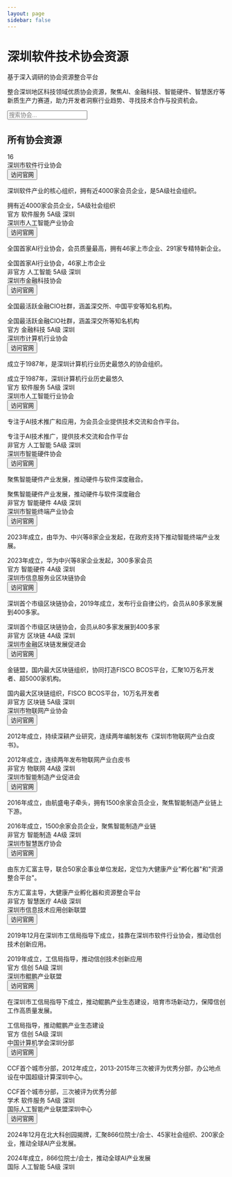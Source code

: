 ```yaml
---
layout: page
sidebar: false
---
```


<div class="hero-section">
  <div class="hero-content">
    <h1 class="hero-title">深圳软件技术协会资源</h1>
    <p class="hero-subtitle">基于深入调研的协会资源整合平台</p>
    <p class="hero-description">整合深圳地区科技领域优质协会资源，聚焦AI、金融科技、智能硬件、智慧医疗等新质生产力赛道，助力开发者洞察行业趋势、寻找技术合作与投资机会。</p>
  </div>
</div>

<div class="search-section">
  <div class="search-container">
    <div class="search-bar">
      <i class="fas fa-search"></i>
      <input type="text" placeholder="搜索协会..." id="searchInput">
    </div>
  </div>
  
  <!-- 标签过滤器 -->
  
  <div class="filter-section" id="filterSection">
    <!-- 过滤器将通过JavaScript动态生成 -->
  </div>
</div>

<div class="content-section">
  <div class="section-header">
    <h2 class="section-title">所有协会资源</h2>
    <div class="section-count">
      <span class="count-badge">16</span>
    </div>
  </div>

  <div class="associations-gallery" id="associationsGallery">
  <!-- 深圳市软件行业协会 -->
  <div class="association-card clickable-card" data-search="深圳市软件行业协会 软件产业 5A级 官方 4000家会员企业" data-article="/milliondollardev/guide/career/associations/shenzhen-software-industry">
    <div class="card-header">
      <div class="card-title">深圳市软件行业协会</div>
      <div class="card-action">
        <button class="install-btn" onclick="event.stopPropagation(); window.open('http://www.ssia.org.cn', '_blank');">
          访问官网
          <i class="fas fa-external-link-alt"></i>
        </button>
      </div>
    </div>
    <div class="card-content">
      <p class="card-description">深圳软件产业的核心组织，拥有近4000家会员企业，是5A级社会组织。</p>
      <div class="card-meta">
        <span class="meta-highlight">拥有近4000家会员企业，5A级社会组织</span>
      </div>
      <div class="card-tags">
        <span class="tag official">官方</span>
        <span class="tag">软件服务</span>
        <span class="tag">5A级</span>
        <span class="tag city">深圳</span>
      </div>
    </div>
  </div>

  <!-- 深圳市人工智能产业协会 -->
  <div class="association-card clickable-card" data-search="深圳市人工智能产业协会 人工智能 AI 优质 全国首家 46家上市企业 291家专精特新" data-article="/milliondollardev/guide/career/associations/shenzhen-ai-industry">
    <div class="card-header">
      <div class="card-title">深圳市人工智能产业协会</div>
      <div class="card-action">
        <button class="install-btn" onclick="event.stopPropagation(); window.open('http://www.szai.org.cn', '_blank');">
          访问官网
          <i class="fas fa-external-link-alt"></i>
        </button>
      </div>
    </div>
    <div class="card-content">
      <p class="card-description">全国首家AI行业协会，会员质量最高，拥有46家上市企业、291家专精特新企业。</p>
      <div class="card-meta">
        <span class="meta-highlight">全国首家AI行业协会，46家上市企业</span>
      </div>
      <div class="card-tags">
        <span class="tag premium">非官方</span>
        <span class="tag">人工智能</span>
        <span class="tag">5A级</span>
        <span class="tag city">深圳</span>
      </div>
    </div>
  </div>

  <!-- 深圳市金融科技协会 -->
  <div class="association-card clickable-card" data-search="深圳市金融科技协会 金融科技 CIO社群 官方 深交所 中国平安" data-article="/milliondollardev/guide/career/associations/shenzhen-fintech">
    <div class="card-header">
      <div class="card-title">深圳市金融科技协会</div>
      <div class="card-action">
        <button class="install-btn" onclick="event.stopPropagation(); window.open('http://www.szfta.org.cn', '_blank');">
          访问官网
          <i class="fas fa-external-link-alt"></i>
        </button>
      </div>
    </div>
    <div class="card-content">
      <p class="card-description">全国最活跃金融CIO社群，涵盖深交所、中国平安等知名机构。</p>
      <div class="card-meta">
        <span class="meta-highlight">全国最活跃金融CIO社群，涵盖深交所等知名机构</span>
      </div>
      <div class="card-tags">
        <span class="tag official">官方</span>
        <span class="tag">金融科技</span>
        <span class="tag">5A级</span>
        <span class="tag city">深圳</span>
      </div>
    </div>
  </div>

  <!-- 深圳市计算机行业协会 -->
  <div class="association-card clickable-card" data-search="深圳市计算机行业协会 计算机 官方 历史悠久 1987年" data-article="/milliondollardev/guide/career/associations/shenzhen-computer-industry">
    <div class="card-header">
      <div class="card-title">深圳市计算机行业协会</div>
      <div class="card-action">
        <button class="install-btn" onclick="event.stopPropagation(); window.open('http://www.szcia.org.cn', '_blank');">
          访问官网
          <i class="fas fa-external-link-alt"></i>
        </button>
      </div>
    </div>
    <div class="card-content">
      <p class="card-description">成立于1987年，是深圳计算机行业历史最悠久的协会组织。</p>
      <div class="card-meta">
        <span class="meta-highlight">成立于1987年，深圳计算机行业历史最悠久</span>
      </div>
      <div class="card-tags">
        <span class="tag official">官方</span>
        <span class="tag">软件服务</span>
        <span class="tag">5A级</span>
        <span class="tag city">深圳</span>
      </div>
    </div>
  </div>

  <!-- 深圳市人工智能行业协会 -->
  <div class="association-card clickable-card" data-search="深圳市人工智能行业协会 人工智能 AI 优质 技术推广 合作平台" data-article="/milliondollardev/guide/career/associations/shenzhen-ai-association">
    <div class="card-header">
      <div class="card-title">深圳市人工智能行业协会</div>
      <div class="card-action">
        <button class="install-btn" onclick="event.stopPropagation(); window.open('http://www.szai.org.cn', '_blank');">
          访问官网
          <i class="fas fa-external-link-alt"></i>
        </button>
      </div>
    </div>
    <div class="card-content">
      <p class="card-description">专注于AI技术推广和应用，为会员企业提供技术交流和合作平台。</p>
      <div class="card-meta">
        <span class="meta-highlight">专注于AI技术推广，提供技术交流和合作平台</span>
      </div>
      <div class="card-tags">
        <span class="tag premium">非官方</span>
        <span class="tag">人工智能</span>
        <span class="tag">5A级</span>
        <span class="tag city">深圳</span>
      </div>
    </div>
  </div>

  <!-- 深圳市智能硬件协会 -->
  <div class="association-card clickable-card" data-search="深圳市智能硬件协会 智能硬件 标准 产业融合 硬件软件" data-article="/milliondollardev/guide/career/associations/shenzhen-smart-hardware">
    <div class="card-header">
      <div class="card-title">深圳市智能硬件协会</div>
      <div class="card-action">
        <button class="install-btn" onclick="event.stopPropagation(); window.open('http://www.sziha.org.cn', '_blank');">
          访问官网
          <i class="fas fa-external-link-alt"></i>
        </button>
      </div>
    </div>
    <div class="card-content">
      <p class="card-description">聚焦智能硬件产业发展，推动硬件与软件深度融合。</p>
      <div class="card-meta">
        <span class="meta-highlight">聚焦智能硬件产业发展，推动硬件与软件深度融合</span>
      </div>
      <div class="card-tags">
        <span class="tag premium">非官方</span>
        <span class="tag">智能硬件</span>
        <span class="tag">4A级</span>
        <span class="tag city">深圳</span>
      </div>
    </div>
  </div>

  <!-- 深圳市智能终端产业协会 -->
  <div class="association-card clickable-card" data-search="深圳市智能终端产业协会 智能终端 2023年 华为中兴 政府支持" data-article="/milliondollardev/guide/career/associations/shenzhen-smart-terminal">
    <div class="card-header">
      <div class="card-title">深圳市智能终端产业协会</div>
      <div class="card-action">
        <button class="install-btn" onclick="event.stopPropagation(); window.open('http://www.szita.cn', '_blank');">
          访问官网
          <i class="fas fa-external-link-alt"></i>
        </button>
      </div>
    </div>
    <div class="card-content">
      <p class="card-description">2023年成立，由华为、中兴等8家企业发起，在政府支持下推动智能终端产业发展。</p>
      <div class="card-meta">
        <span class="meta-highlight">2023年成立，华为中兴等8家企业发起，300多家会员</span>
      </div>
      <div class="card-tags">
        <span class="tag official">官方</span>
        <span class="tag">智能硬件</span>
        <span class="tag">4A级</span>
        <span class="tag city">深圳</span>
      </div>
    </div>
  </div>

  <!-- 深圳市信息服务业区块链协会 -->
  <div class="association-card clickable-card" data-search="深圳市信息服务业区块链协会 区块链 深圳首个 2019年 自律公约" data-article="/milliondollardev/guide/career/associations/shenzhen-blockchain">
    <div class="card-header">
      <div class="card-title">深圳市信息服务业区块链协会</div>
      <div class="card-action">
        <button class="install-btn" onclick="event.stopPropagation(); window.open('http://www.szblockchain.org', '_blank');">
          访问官网
          <i class="fas fa-external-link-alt"></i>
        </button>
      </div>
    </div>
    <div class="card-content">
      <p class="card-description">深圳首个市级区块链协会，2019年成立，发布行业自律公约，会员从80多家发展到400多家。</p>
      <div class="card-meta">
        <span class="meta-highlight">深圳首个市级区块链协会，会员从80多家发展到400多家</span>
      </div>
      <div class="card-tags">
        <span class="tag premium">非官方</span>
        <span class="tag">区块链</span>
        <span class="tag">4A级</span>
        <span class="tag city">深圳</span>
      </div>
    </div>
  </div>

  <!-- 深圳市金融区块链发展促进会 -->
  <div class="association-card clickable-card" data-search="深圳市金融区块链发展促进会 金链盟 FISCO BCOS 微众银行 腾讯" data-article="/milliondollardev/guide/career/associations/shenzhen-fisco">
    <div class="card-header">
      <div class="card-title">深圳市金融区块链发展促进会</div>
      <div class="card-action">
        <button class="install-btn" onclick="event.stopPropagation(); window.open('https://www.fisco.com.cn', '_blank');">
          访问官网
          <i class="fas fa-external-link-alt"></i>
        </button>
      </div>
    </div>
    <div class="card-content">
      <p class="card-description">金链盟，国内最大区块链组织，协同打造FISCO BCOS平台，汇聚10万名开发者、超5000家机构。</p>
      <div class="card-meta">
        <span class="meta-highlight">国内最大区块链组织，FISCO BCOS平台，10万名开发者</span>
      </div>
      <div class="card-tags">
        <span class="tag premium">非官方</span>
        <span class="tag">区块链</span>
        <span class="tag">5A级</span>
        <span class="tag city">深圳</span>
      </div>
    </div>
  </div>

  <!-- 深圳市物联网产业协会 -->
  <div class="association-card clickable-card" data-search="深圳市物联网产业协会 物联网 2012年 白皮书 产业研究" data-article="/milliondollardev/guide/career/associations/shenzhen-iot">
    <div class="card-header">
      <div class="card-title">深圳市物联网产业协会</div>
      <div class="card-action">
        <button class="install-btn" onclick="event.stopPropagation(); window.open('https://www.sziota.com', '_blank');">
          访问官网
          <i class="fas fa-external-link-alt"></i>
        </button>
      </div>
    </div>
    <div class="card-content">
      <p class="card-description">2012年成立，持续深耕产业研究，连续两年编制发布《深圳市物联网产业白皮书》。</p>
      <div class="card-meta">
        <span class="meta-highlight">2012年成立，连续两年发布物联网产业白皮书</span>
      </div>
      <div class="card-tags">
        <span class="tag premium">非官方</span>
        <span class="tag">物联网</span>
        <span class="tag">4A级</span>
        <span class="tag city">深圳</span>
      </div>
    </div>
  </div>

  <!-- 深圳市智能制造产业促进会 -->
  <div class="association-card clickable-card" data-search="深圳市智能制造产业促进会 智能制造 1500家 航盛电子 产业链" data-article="/milliondollardev/guide/career/associations/shenzhen-smart-manufacturing">
    <div class="card-header">
      <div class="card-title">深圳市智能制造产业促进会</div>
      <div class="card-action">
        <button class="install-btn" onclick="event.stopPropagation(); window.open('http://www.szima.org.cn', '_blank');">
          访问官网
          <i class="fas fa-external-link-alt"></i>
        </button>
      </div>
    </div>
    <div class="card-content">
      <p class="card-description">2016年成立，由航盛电子牵头，拥有1500余家会员企业，聚焦智能制造产业链上下游。</p>
      <div class="card-meta">
        <span class="meta-highlight">2016年成立，1500余家会员企业，聚焦智能制造产业链</span>
      </div>
      <div class="card-tags">
        <span class="tag premium">非官方</span>
        <span class="tag">智能制造</span>
        <span class="tag">4A级</span>
        <span class="tag city">深圳</span>
      </div>
    </div>
  </div>

  <!-- 深圳市智慧医疗协会 -->
  <div class="association-card clickable-card" data-search="深圳市智慧医疗协会 智慧医疗 东方汇富 大健康 投资基金" data-article="/milliondollardev/guide/career/associations/shenzhen-smart-health">
    <div class="card-header">
      <div class="card-title">深圳市智慧医疗协会</div>
      <div class="card-action">
        <button class="install-btn" onclick="event.stopPropagation(); window.open('http://www.szsmarthealth.org', '_blank');">
          访问官网
          <i class="fas fa-external-link-alt"></i>
        </button>
      </div>
    </div>
    <div class="card-content">
      <p class="card-description">由东方汇富主导，联合50家企事业单位发起，定位为大健康产业"孵化器"和"资源整合平台"。</p>
      <div class="card-meta">
        <span class="meta-highlight">东方汇富主导，大健康产业孵化器和资源整合平台</span>
      </div>
      <div class="card-tags">
        <span class="tag premium">非官方</span>
        <span class="tag">智慧医疗</span>
        <span class="tag">4A级</span>
        <span class="tag city">深圳</span>
      </div>
    </div>
  </div>

  <!-- 深圳市信息技术应用创新联盟 -->
  <div class="association-card clickable-card" data-search="深圳市信息技术应用创新联盟 信创 2019年 工信局 华为" data-article="/milliondollardev/guide/career/associations/shenzhen-xinchuang">
    <div class="card-header">
      <div class="card-title">深圳市信息技术应用创新联盟</div>
      <div class="card-action">
        <button class="install-btn" onclick="event.stopPropagation(); window.open('http://www.sita.org.cn', '_blank');">
          访问官网
          <i class="fas fa-external-link-alt"></i>
        </button>
      </div>
    </div>
    <div class="card-content">
      <p class="card-description">2019年12月在深圳市工信局指导下成立，挂靠在深圳市软件行业协会，推动信创技术创新应用。</p>
      <div class="card-meta">
        <span class="meta-highlight">2019年成立，工信局指导，推动信创技术创新应用</span>
      </div>
      <div class="card-tags">
        <span class="tag official">官方</span>
        <span class="tag">信创</span>
        <span class="tag">5A级</span>
        <span class="tag city">深圳</span>
      </div>
    </div>
  </div>

  <!-- 深圳市鲲鹏产业联盟 -->
  <div class="association-card clickable-card" data-search="深圳市鲲鹏产业联盟 鲲鹏 工信局 生态建设 信创" data-article="/milliondollardev/guide/career/associations/shenzhen-kunpeng">
    <div class="card-header">
      <div class="card-title">深圳市鲲鹏产业联盟</div>
      <div class="card-action">
        <button class="install-btn" onclick="event.stopPropagation(); window.open('http://www.szkunpeng.org', '_blank');">
          访问官网
          <i class="fas fa-external-link-alt"></i>
        </button>
      </div>
    </div>
    <div class="card-content">
      <p class="card-description">在深圳市工信局指导下成立，推动鲲鹏产业生态建设，培育市场新动力，保障信创工作高质量发展。</p>
      <div class="card-meta">
        <span class="meta-highlight">工信局指导，推动鲲鹏产业生态建设</span>
      </div>
      <div class="card-tags">
        <span class="tag official">官方</span>
        <span class="tag">信创</span>
        <span class="tag">5A级</span>
        <span class="tag city">深圳</span>
      </div>
    </div>
  </div>

  <!-- 中国计算机学会深圳分部 -->
  <div class="association-card clickable-card" data-search="中国计算机学会深圳分部 CCF 2012年 首个城市分部 优秀分部" data-article="/milliondollardev/guide/career/associations/shenzhen-ccf">
    <div class="card-header">
      <div class="card-title">中国计算机学会深圳分部</div>
      <div class="card-action">
        <button class="install-btn" onclick="event.stopPropagation(); window.open('https://www.ccf.org.cn', '_blank');">
          访问官网
          <i class="fas fa-external-link-alt"></i>
        </button>
      </div>
    </div>
    <div class="card-content">
      <p class="card-description">CCF首个城市分部，2012年成立，2013-2015年三次被评为优秀分部，办公地点设在中国超级计算深圳中心。</p>
      <div class="card-meta">
        <span class="meta-highlight">CCF首个城市分部，三次被评为优秀分部</span>
      </div>
      <div class="card-tags">
        <span class="tag standard">学术</span>
        <span class="tag">软件服务</span>
        <span class="tag">5A级</span>
        <span class="tag city">深圳</span>
      </div>
    </div>
  </div>

  <!-- 国际人工智能产业联盟深圳中心 -->
  <div class="association-card clickable-card" data-search="国际人工智能产业联盟深圳中心 国际AI 2024年 北大科创园 866位院士" data-article="/milliondollardev/guide/career/associations/shenzhen-international-ai">
    <div class="card-header">
      <div class="card-title">国际人工智能产业联盟深圳中心</div>
      <div class="card-action">
        <button class="install-btn" onclick="event.stopPropagation(); window.open('http://www.iaiia.org', '_blank');">
          访问官网
          <i class="fas fa-external-link-alt"></i>
        </button>
      </div>
    </div>
    <div class="card-content">
      <p class="card-description">2024年12月在北大科创园揭牌，汇聚866位院士/会士、45家社会组织、200家企业，推动全球AI产业发展。</p>
      <div class="card-meta">
        <span class="meta-highlight">2024年成立，866位院士/会士，推动全球AI产业发展</span>
      </div>
      <div class="card-tags">
        <span class="tag premium">国际</span>
        <span class="tag">人工智能</span>
        <span class="tag">5A级</span>
        <span class="tag city">深圳</span>
      </div>
    </div>
  </div>
</div>
</div>

<script setup>
// 使用Vue的客户端组件来处理搜索和过滤功能
import { onMounted } from 'vue'

onMounted(() => {
  const searchInput = document.getElementById('searchInput')
  const countBadge = document.querySelector('.count-badge')
  const associationCards = document.querySelectorAll('.association-card')
  const filterSection = document.getElementById('filterSection')
  
  let currentSearchTerm = ''
  let activeFilters = {
    nature: 'all',
    industry: 'all', 
    level: 'all',
    city: 'all'
  }
  
  // 动态创建过滤器
  function createFilterSection() {
    const filterGroups = [
      {
        title: '性质分类',
        type: 'nature',
        filters: [
          { value: 'all', text: '全部', active: true },
          { value: '官方', text: '官方' },
          { value: '非官方', text: '非官方' },
          { value: '学术', text: '学术' },
          { value: '国际', text: '国际' }
        ]
      },
      {
        title: '行业分类',
        type: 'industry',
        filters: [
          { value: 'all', text: '全部', active: true },
          { value: '人工智能', text: '人工智能' },
          { value: '金融科技', text: '金融科技' },
          { value: '软件服务', text: '软件服务' },
          { value: '智能硬件', text: '智能硬件' },
          { value: '区块链', text: '区块链' },
          { value: '物联网', text: '物联网' },
          { value: '智能制造', text: '智能制造' },
          { value: '智慧医疗', text: '智慧医疗' },
          { value: '信创', text: '信创' }
        ]
      },
      {
        title: '等级分类',
        type: 'level',
        filters: [
          { value: 'all', text: '全部', active: true },
          { value: '5A级', text: '5A级' },
          { value: '4A级', text: '4A级' }
        ]
      },
      {
        title: '城市分布',
        type: 'city',
        filters: [
          { value: 'all', text: '全部', active: true },
          { value: '深圳', text: '深圳' }
        ]
      }
    ]
    
    filterSection.innerHTML = filterGroups.map(group => `
      <div class="filter-group">
        <h3 class="filter-title">${group.title}</h3>
        <div class="filter-tags">
          ${group.filters.map(filter => `
            <button class="filter-tag ${filter.active ? 'active' : ''}" data-filter="${filter.value}" data-type="${group.type}">
              ${filter.text}
            </button>
          `).join('')}
        </div>
      </div>
    `).join('')
  }
  
  function updateCount() {
    const visibleCards = document.querySelectorAll('.association-card:not([style*="display: none"])')
    if (countBadge) {
      countBadge.textContent = visibleCards.length
    }
  }
  
  function filterCards(searchTerm = '', filterType = '', filterValue = '') {
    currentSearchTerm = searchTerm.toLowerCase().trim()
    
    // 更新活动过滤器
    if (filterType && filterValue) {
      activeFilters[filterType] = filterValue
    }
    
    associationCards.forEach(card => {
      const searchData = card.getAttribute('data-search')?.toLowerCase() || ''
      const cardTitle = card.querySelector('.card-title')?.textContent?.toLowerCase() || ''
      const cardDescription = card.querySelector('.card-description')?.textContent?.toLowerCase() || ''
      
      // 搜索匹配
      const searchMatches = currentSearchTerm === '' || 
                           searchData.includes(currentSearchTerm) || 
                           cardTitle.includes(currentSearchTerm) || 
                           cardDescription.includes(currentSearchTerm)
      
      // 标签过滤匹配
      const cardTags = Array.from(card.querySelectorAll('.tag')).map(tag => tag.textContent.trim())
      
      const natureMatches = activeFilters.nature === 'all' || cardTags.includes(activeFilters.nature)
      const industryMatches = activeFilters.industry === 'all' || cardTags.includes(activeFilters.industry)
      const levelMatches = activeFilters.level === 'all' || cardTags.includes(activeFilters.level)
      const cityMatches = activeFilters.city === 'all' || cardTags.includes(activeFilters.city)
      
      // 同时满足搜索和所有过滤条件
      if (searchMatches && natureMatches && industryMatches && levelMatches && cityMatches) {
        card.style.display = 'block'
      } else {
        card.style.display = 'none'
      }
    })
    
    updateCount()
  }
  
  // 处理卡片点击事件
  function handleCardClick(event) {
    const card = event.currentTarget
    const articlePath = card.getAttribute('data-article')
    
    if (articlePath) {
      // 使用VitePress的路由导航
      window.location.href = articlePath
    }
  }
  
  // 处理标签过滤点击事件
  function handleFilterClick(event) {
    event.stopPropagation() // 防止事件冒泡
    const clickedTag = event.currentTarget
    const filter = clickedTag.getAttribute('data-filter')
    const filterType = clickedTag.getAttribute('data-type')
    const filterGroup = clickedTag.closest('.filter-group')
    
    // 更新活动状态 - 只更新同一组内的标签
    if (filterGroup) {
      const groupTags = filterGroup.querySelectorAll('.filter-tag')
      groupTags.forEach(tag => tag.classList.remove('active'))
    }
    clickedTag.classList.add('active')
    
    // 执行过滤
    filterCards(currentSearchTerm, filterType, filter)
  }
  
  // 处理协会卡片标签点击事件
  function handleCardTagClick(event) {
    event.stopPropagation() // 防止触发卡片点击事件
    const clickedTag = event.currentTarget
    const tagText = clickedTag.textContent.trim()
    
    // 确定过滤器类型
    let filterType = ''
    let filterValue = tagText
    
    if (['官方', '非官方', '学术', '国际'].includes(tagText)) {
      filterType = 'nature'
    } else if (['人工智能', '金融科技', '软件服务', '智能硬件', '区块链', '物联网', '智能制造', '智慧医疗', '信创'].includes(tagText)) {
      filterType = 'industry'
    } else if (['5A级', '4A级'].includes(tagText)) {
      filterType = 'level'
    } else if (['深圳'].includes(tagText)) {
      filterType = 'city'
    }
    
    if (filterType) {
      // 更新过滤器按钮状态
      updateFilterButtonState(filterType, filterValue)
      
      // 执行过滤
      filterCards(currentSearchTerm, filterType, filterValue)
    }
  }
  
  // 更新过滤器按钮状态
  function updateFilterButtonState(filterType, filterValue) {
    // 重置所有过滤器组
    const filterGroups = document.querySelectorAll('.filter-group')
    filterGroups.forEach(group => {
      const groupTags = group.querySelectorAll('.filter-tag')
      groupTags.forEach(tag => tag.classList.remove('active'))
      
      // 激活对应的过滤器按钮
      const targetTag = group.querySelector(`[data-filter="${filterValue}"][data-type="${filterType}"]`)
      if (targetTag) {
        targetTag.classList.add('active')
      } else {
        // 如果没有找到对应的按钮，激活"全部"按钮
        const allTag = group.querySelector('[data-filter="all"]')
        if (allTag) {
          allTag.classList.add('active')
        }
      }
    })
  }
  
  // 为所有过滤标签添加点击事件监听器
  function setupFilterListeners() {
    const filterTags = document.querySelectorAll('.filter-tag')
    filterTags.forEach(tag => {
      tag.addEventListener('click', handleFilterClick)
    })
  }
  
  // 为所有可点击卡片添加点击事件监听器
  associationCards.forEach(card => {
    if (card.classList.contains('clickable-card')) {
      card.addEventListener('click', handleCardClick)
      
      // 为卡片上的标签添加点击事件监听器
      const cardTags = card.querySelectorAll('.tag')
      cardTags.forEach(tag => {
        tag.addEventListener('click', handleCardTagClick)
      })
    }
  })
  
  // 监听搜索输入
  if (searchInput) {
    searchInput.addEventListener('input', function() {
      filterCards(this.value)
    })
  }
  
  // 初始化
  createFilterSection()
  setupFilterListeners()
  updateCount()
})
</script>

